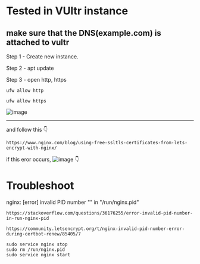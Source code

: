 # Tested in VUltr instance
## make sure that the DNS(example.com) is attached to vultr
Step 1 - Create new instance.

Step 2 - apt update

Step 3 - open http, https
```
ufw allow http
```
```
ufw allow https
```
![image](https://github.com/caelumpirata/Kubernetes/assets/85424262/4bff4e9f-09ff-4be5-9acc-8810cfdfd17d)

---------------------
and follow this 👇

```
https://www.nginx.com/blog/using-free-ssltls-certificates-from-lets-encrypt-with-nginx/
```

if this eror occurs,
![image](https://github.com/caelumpirata/Kubernetes/assets/85424262/e32b8ef7-df63-4d5c-85ca-714159564427)
 👇 

# Troubleshoot
nginx: [error] invalid PID number "" in "/run/nginx.pid"
```
https://stackoverflow.com/questions/36176255/error-invalid-pid-number-in-run-nginx-pid
```

```
https://community.letsencrypt.org/t/nginx-invalid-pid-number-error-during-certbot-renew/85405/7
```
```
sudo service nginx stop
sudo rm /run/nginx.pid
sudo service nginx start
```


